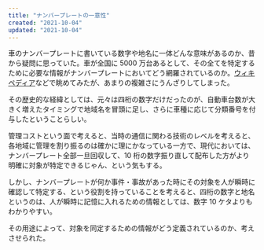 ```yaml
---
title: "ナンバープレートの一意性"
created: "2021-10-04"
updated: "2021-10-04"
---
```


車のナンバープレートに書いている数字や地名に一体どんな意味があるのか、昔から疑問に思っていた。車が全国に 5000 万台あるとして、その全てを特定するために必要な情報がナンバープレートにおいてどう網羅されているのか。[ウィキペディア](https://ja.wikipedia.org/wiki/%E6%97%A5%E6%9C%AC%E3%81%AE%E3%83%8A%E3%83%B3%E3%83%90%E3%83%BC%E3%83%97%E3%83%AC%E3%83%BC%E3%83%88)などで眺めてみたが、あまりの複雑さにうんざりしてしまった。

その歴史的な経緯としては、元々は四桁の数字だけだったのが、自動車台数が大きく増えたタイミングで地域名を冒頭に足し、さらに車種に応じて分類番号を付与したということらしい。

管理コストという面で考えると、当時の通信に関わる技術のレベルを考えると、各地域に管理を割り振るのは確かに理にかなっている一方で、現代においては、ナンバープレート全部一旦回収して、10 桁の数字振り直して配布した方がより明確に対象が特定できるじゃん、という気もする。

しかし、ナンバープレートが何か事件・事故があった時にその対象を人が瞬時に確認して特定する、という役割を持っていることを考えると、四桁の数字と地名というのは、人が瞬時に記憶に入れるための情報としては、数字 10 ケタよりもわかりやすい。

その用途によって、対象を同定するための情報がどう定義されているのか、考えさせられた。
